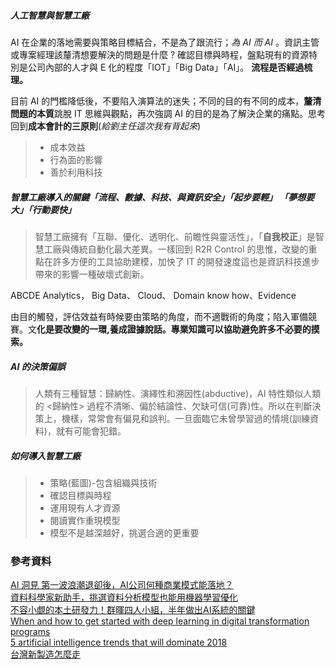 

##### 人工智慧與智慧工廠

AI 在企業的落地需要與策略目標結合，不是為了跟流行；*為 AI 而 AI* 。資訊主管或專案經理該釐清想要解決的問題是什麼 ?  確認目標與時程，盤點現有的資源特別是公司內部的人才與 E 化的程度「IOT」「Big Data」「AI」。 **流程是否經過梳理。**

目前 AI 的門檻降低後，不要陷入演算法的迷失；不同的目的有不同的成本，**釐清問題的本質**跳脫 IT 思維與觀點，再次強調 AI 的目的是為了解決企業的痛點。思考回到**成本會計的三原則**(*給劉主任這次我有背起來*)

> + 成本效益
> + 行為面的影響
> + 善於利用科技

##### 智慧工廠導入的關鍵「流程、數據、科技、與資訊安全」「起步要輕」 「夢想要大」「行動要快」

> 智慧工廠擁有「互聯、優化、透明化、前瞻性與靈活性」，「**自我校正**」是智慧工廠與傳統自動化最大差異。一樣回到 R2R Control 的思惟，改變的重點在許多方便的工具協助建模，加快了 IT 的開發速度這也是資訊科技進步帶來的影響一種破壞式創新。 

ABCDE  Analytics， Big Data、 Cloud、 Domain know how、Evidence

由目的觸發，評估效益有時候要由策略的角度，而不適戰術的角度；陷入軍備競賽。文**化是要改變的一環,養成證據說話。專業知識可以協助避免許多不必要的摸索。**

##### AI 的決策偏誤

> 人類有三種智慧：歸納性、演繹性和溯因性(abductive)，AI 特性類似人類的 <歸納性> 過程不清晰、偏於結論性、欠缺可信(可靠)性。所以在判斷決策上，機樣，常常會有偏見和誤判。一旦面臨它未曾學習過的情境(訓練資料)，就有可能會犯錯。

##### 如何導入智慧工廠

> + 策略(藍圖)-包含組織與技術
> + 確認目標與時程
> + 運用現有人才資源
> + 閱讀實作重現模型
> + 模型不是越深越好，挑選合適的更重要

### 參考資料

[AI 洞見 第一波浪潮退卻後，AI公司何種商業模式能落地？](https://www.bnext.com.tw/article/48781/ai-business-model-deep-learning)<br>[資料科學家新助手，挑選資料分析模型也能用機器學習優化](https://www.ithome.com.tw/news/113118)<br>[不容小覷的本土研發力！群暉四人小組，半年做出AI系統的關鍵](https://www.bnext.com.tw/article/48803/ai-nas-synology)<br>[When and how to get started with deep learning in digital transformation programs](https://www.cio.com/article/3269486/digital-transformation/when-and-how-to-get-started-with-deep-learning-in-digital-transformation-programs.html)<br>[5 artificial intelligence trends that will dominate 2018](https://www.cio.com/article/3250839/artificial-intelligence/5-artificial-intelligence-trends-that-will-dominate-2018.html#tk.drr_mlt)<br>[台灣新製造怎麼走](https://www.inside.com.tw/2018/08/31/foxcoon-ai-manufacturing)<br>

